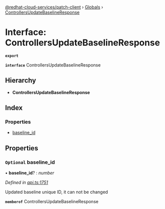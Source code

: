 [@redhat-cloud-services/patch-client](../README.md) › [Globals](../globals.md) › [ControllersUpdateBaselineResponse](controllersupdatebaselineresponse.md)

# Interface: ControllersUpdateBaselineResponse

**`export`** 

**`interface`** ControllersUpdateBaselineResponse

## Hierarchy

* **ControllersUpdateBaselineResponse**

## Index

### Properties

* [baseline_id](controllersupdatebaselineresponse.md#optional-baseline_id)

## Properties

### `Optional` baseline_id

• **baseline_id**? : *number*

*Defined in [api.ts:1751](https://github.com/RedHatInsights/javascript-clients/blob/22e0c417/packages/patch/api.ts#L1751)*

Updated baseline unique ID, it can not be changed

**`memberof`** ControllersUpdateBaselineResponse
